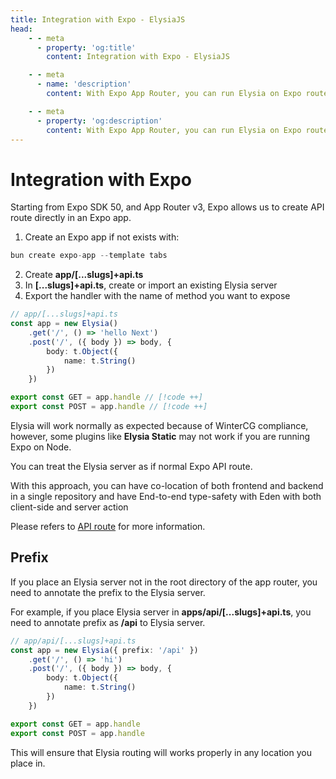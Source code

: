 ```yaml
---
title: Integration with Expo - ElysiaJS
head:
    - - meta
      - property: 'og:title'
        content: Integration with Expo - ElysiaJS

    - - meta
      - name: 'description'
        content: With Expo App Router, you can run Elysia on Expo route. Elysia will work normally as expected thank to WinterCG compliance.

    - - meta
      - property: 'og:description'
        content: With Expo App Router, you can run Elysia on Expo route. Elysia will work normally as expected thank to WinterCG compliance.
---
```


# Integration with Expo

Starting from Expo SDK 50, and App Router v3, Expo allows us to create API route directly in an Expo app.

1. Create an Expo app if not exists with:
```typescript
bun create expo-app --template tabs
```

2. Create **app/[...slugs]+api.ts**
3. In **[...slugs]+api.ts**, create or import an existing Elysia server
4. Export the handler with the name of method you want to expose

```typescript
// app/[...slugs]+api.ts
const app = new Elysia()
    .get('/', () => 'hello Next')
    .post('/', ({ body }) => body, {
        body: t.Object({
            name: t.String()
        })
    })

export const GET = app.handle // [!code ++]
export const POST = app.handle // [!code ++]
```

Elysia will work normally as expected because of WinterCG compliance, however, some plugins like **Elysia Static** may not work if you are running Expo on Node.

You can treat the Elysia server as if normal Expo API route.

With this approach, you can have co-location of both frontend and backend in a single repository and have End-to-end type-safety with Eden with both client-side and server action

Please refers to [API route](https://docs.expo.dev/router/reference/api-routes/) for more information.

## Prefix
If you place an Elysia server not in the root directory of the app router, you need to annotate the prefix to the Elysia server.

For example, if you place Elysia server in **apps/api/[...slugs]+api.ts**, you need to annotate prefix as **/api** to Elysia server.

```typescript
// app/api/[...slugs]+api.ts
const app = new Elysia({ prefix: '/api' })
    .get('/', () => 'hi')
    .post('/', ({ body }) => body, {
        body: t.Object({
            name: t.String()
        })
    })

export const GET = app.handle
export const POST = app.handle
```

This will ensure that Elysia routing will works properly in any location you place in.
